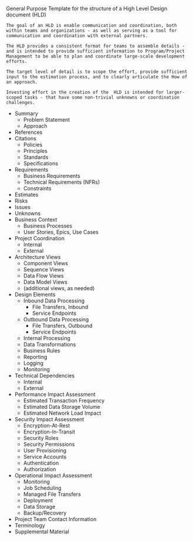 General Purpose Template for the structure of a High Level Design document (HLD)

```
The goal of an HLD is enable communication and coordination, both within teams and organizations - as well as serving as a tool for communication and coordination with external partners.

The HLD provides a consistent format for teams to assemble details - and is intended to provide sufficient information to Program/Project Management to be able to plan and coordinate large-scale development efforts. 

The target level of detail is to scope the effort, provide sufficient input to the estimation process, and to clearly articulate the How of an approach.  

Investing effort in the creation of the  HLD is intended for larger-scoped tasks - that have some non-trivial unknowns or coordination challenges.
```

* Summary
	* Problem Statement
	* Approach
* References
* Citations
	* Policies
	* Principles
	* Standards
	* Specifications
* Requirements
	* Business Requirements
	* Technical Requirements (NFRs)
	* Constraints
* Estimates
* Risks
* Issues
* Unknowns
* Business Context
	* Business Processes
	* User Stories, Epics, Use Cases
* Project Coordination 
	* Internal
	* External
* Architecture Views
	* Component Views
	* Sequence Views
	* Data Flow Views
	* Data Model Views
	* (additional views, as needed)
* Design Elements
	* Inbound Data Processing
		* File Transfers,  Inbound
		* Service Endpoints 
	* Outbound Data Processing
		* File Transfers,  Outbound
		* Service Endpoints 
	* Internal Processing
	* Data Transformations
	* Business Rules
	* Reporting
	* Logging
	* Monitoring
* Technical Dependencies
	* Internal 
	* External
* Performance Impact Assessment
	* Estimated Transaction Frequency
	* Estimated Data Storage Volume
	* Estimated Network Load Impact
* Security Impact Assessment
	* Encryption-At-Rest
	* Encryption-In-Transit
	* Security Roles
	* Security Permissions
	* User Provisioning
	* Service Accounts
	* Authentication
	* Authorization
* Operational Impact Assessment
	* Monitoring
	* Job Scheduling
	* Managed File Transfers
	* Deployment
	* Data Storage
	* Backup/Recovery
* Project Team Contact Information
* Terminology
* Supplemental Material


